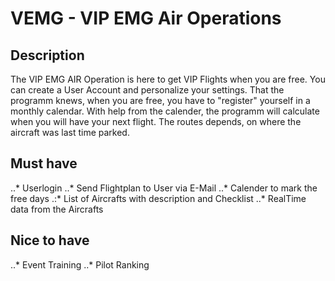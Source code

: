 # VEMG - VIP EMG Air Operations

## Description
The VIP EMG AIR Operation is here to get VIP Flights when you are free. You can create a User Account and personalize your settings. That the programm knews, when you are free, you have to "register" yourself in a monthly calendar. With help from the calender, the programm will calculate when you will have your next flight. The routes depends, on where the aircraft was last time parked. 

## Must have

..* Userlogin
..* Send Flightplan to User via E-Mail
..* Calender to mark the free days
.:* List of Aircrafts with description and Checklist
..* RealTime data from the Aircrafts

## Nice to have


..* Event Training
..* Pilot Ranking
